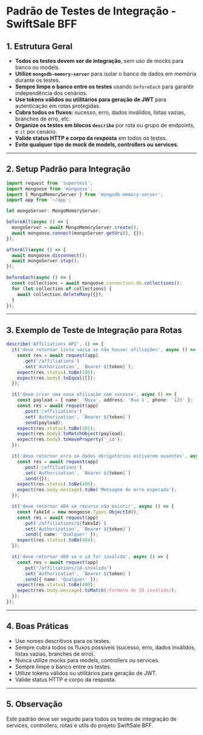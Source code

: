 # Padrão de Testes de Integração - SwiftSale BFF

## 1. Estrutura Geral

- **Todos os testes devem ser de integração**, sem uso de mocks para banco ou models.
- **Utilize `mongodb-memory-server`** para isolar o banco de dados em memória durante os testes.
- **Sempre limpe o banco entre os testes** usando `beforeEach` para garantir independência dos cenários.
- **Use tokens válidos ou utilitários para geração de JWT** para autenticação em rotas protegidas.
- **Cubra todos os fluxos**: sucesso, erro, dados inválidos, listas vazias, branches de erro, etc.
- **Organize os testes em blocos `describe`** por rota ou grupo de endpoints, e `it` por cenário.
- **Valide status HTTP e corpo da resposta** em todos os testes.
- **Evite qualquer tipo de mock de models, controllers ou services**.

---

## 2. Setup Padrão para Integração

```typescript
import request from 'supertest';
import mongoose from 'mongoose';
import { MongoMemoryServer } from 'mongodb-memory-server';
import app from '~/app';

let mongoServer: MongoMemoryServer;

beforeAll(async () => {
  mongoServer = await MongoMemoryServer.create();
  await mongoose.connect(mongoServer.getUri(), {});
});

afterAll(async () => {
  await mongoose.disconnect();
  await mongoServer.stop();
});

beforeEach(async () => {
  const collections = await mongoose.connection.db.collections();
  for (let collection of collections) {
    await collection.deleteMany({});
  }
});
```

---

## 3. Exemplo de Teste de Integração para Rotas

```typescript
describe('Affiliations API', () => {
  it('deve retornar lista vazia se não houver afiliações', async () => {
    const res = await request(app)
      .get('/affiliations')
      .set('Authorization', `Bearer ${token}`);
    expect(res.status).toBe(200);
    expect(res.body).toEqual([]);
  });

  it('deve criar uma nova afiliação com sucesso', async () => {
    const payload = { name: 'Nova', address: 'Rua 1', phone: '123' };
    const res = await request(app)
      .post('/affiliations')
      .set('Authorization', `Bearer ${token}`)
      .send(payload);
    expect(res.status).toBe(201);
    expect(res.body).toMatchObject(payload);
    expect(res.body).toHaveProperty('_id');
  });

  it('deve retornar erro se dados obrigatórios estiverem ausentes', async () => {
    const res = await request(app)
      .post('/affiliations')
      .set('Authorization', `Bearer ${token}`)
      .send({});
    expect(res.status).toBe(400);
    expect(res.body.message).toBe('Mensagem de erro esperada');
  });

  it('deve retornar 404 se recurso não existir', async () => {
    const fakeId = new mongoose.Types.ObjectId();
    const res = await request(app)
      .put(`/affiliations/${fakeId}`)
      .set('Authorization', `Bearer ${token}`)
      .send({ name: 'Qualquer' });
    expect(res.status).toBe(404);
  });

  it('deve retornar 400 se o id for inválido', async () => {
    const res = await request(app)
      .put('/affiliations/id-invalido')
      .set('Authorization', `Bearer ${token}`)
      .send({ name: 'Qualquer' });
    expect(res.status).toBe(400);
    expect(res.body.message).toMatch(/Formato de ID inválido/);
  });
});
```

---

## 4. Boas Práticas

- Use nomes descritivos para os testes.
- Sempre cubra todos os fluxos possíveis (sucesso, erro, dados inválidos, listas vazias, branches de erro).
- Nunca utilize mocks para models, controllers ou services.
- Sempre limpe o banco entre os testes.
- Utilize tokens válidos ou utilitários para geração de JWT.
- Valide status HTTP e corpo da resposta.

---

## 5. Observação

Este padrão deve ser seguido para todos os testes de integração de services, controllers, rotas e utils do projeto SwiftSale BFF.
